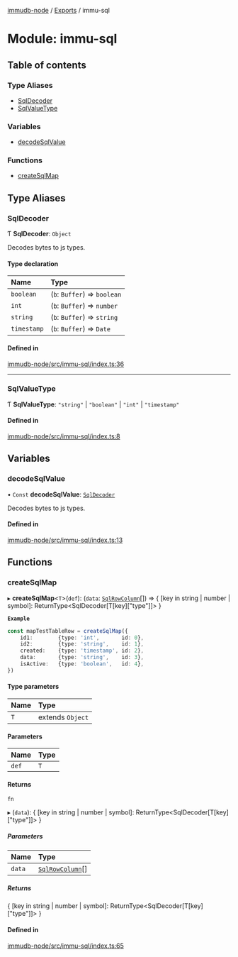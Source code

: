 [immudb-node](../README.md) / [Exports](../modules.md) / immu-sql

# Module: immu-sql

## Table of contents

### Type Aliases

- [SqlDecoder](immu_sql.md#sqldecoder)
- [SqlValueType](immu_sql.md#sqlvaluetype)

### Variables

- [decodeSqlValue](immu_sql.md#decodesqlvalue)

### Functions

- [createSqlMap](immu_sql.md#createsqlmap)

## Type Aliases

### SqlDecoder

Ƭ **SqlDecoder**: `Object`

Decodes bytes to js types.

#### Type declaration

| Name | Type |
| :------ | :------ |
| `boolean` | (`b`: `Buffer`) => `boolean` |
| `int` | (`b`: `Buffer`) => `number` |
| `string` | (`b`: `Buffer`) => `string` |
| `timestamp` | (`b`: `Buffer`) => `Date` |

#### Defined in

[immudb-node/src/immu-sql/index.ts:36](https://github.com/codenotary/immudb-node/blob/fe12060/immudb-node/src/immu-sql/index.ts#L36)

___

### SqlValueType

Ƭ **SqlValueType**: ``"string"`` \| ``"boolean"`` \| ``"int"`` \| ``"timestamp"``

#### Defined in

[immudb-node/src/immu-sql/index.ts:8](https://github.com/codenotary/immudb-node/blob/fe12060/immudb-node/src/immu-sql/index.ts#L8)

## Variables

### decodeSqlValue

• `Const` **decodeSqlValue**: [`SqlDecoder`](immu_sql.md#sqldecoder)

Decodes bytes to js types.

#### Defined in

[immudb-node/src/immu-sql/index.ts:13](https://github.com/codenotary/immudb-node/blob/fe12060/immudb-node/src/immu-sql/index.ts#L13)

## Functions

### createSqlMap

▸ **createSqlMap**<`T`\>(`def`): (`data`: [`SqlRowColumn`](types_Entry.md#sqlrowcolumn)[]) => { [key in string \| number \| symbol]: ReturnType<SqlDecoder[T[key]["type"]]\> }

**`Example`**

```ts
const mapTestTableRow = createSqlMap({
    id1:        {type: 'int',       id: 0},
    id2:        {type: 'string',    id: 1},
    created:    {type: 'timestamp', id: 2},
    data:       {type: 'string',    id: 3},
    isActive:   {type: 'boolean',   id: 4},
})

```

#### Type parameters

| Name | Type |
| :------ | :------ |
| `T` | extends `Object` |

#### Parameters

| Name | Type |
| :------ | :------ |
| `def` | `T` |

#### Returns

`fn`

▸ (`data`): { [key in string \| number \| symbol]: ReturnType<SqlDecoder[T[key]["type"]]\> }

##### Parameters

| Name | Type |
| :------ | :------ |
| `data` | [`SqlRowColumn`](types_Entry.md#sqlrowcolumn)[] |

##### Returns

{ [key in string \| number \| symbol]: ReturnType<SqlDecoder[T[key]["type"]]\> }

#### Defined in

[immudb-node/src/immu-sql/index.ts:65](https://github.com/codenotary/immudb-node/blob/fe12060/immudb-node/src/immu-sql/index.ts#L65)
